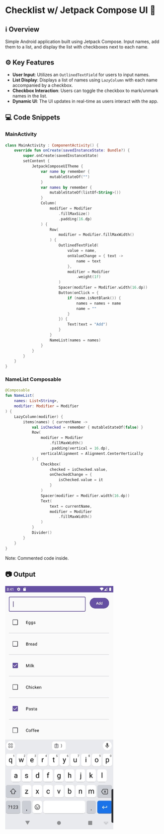 # Checklist w/ Jetpack Compose UI :rocket:

## :information_source: Overview

Simple Android application built using Jetpack Compose. 
Input names, add them to a list, and display the list with checkboxes next to each name.

## :gear: Key Features

- **User Input**: Utilizes an `OutlinedTextField` for users to input names.
- **List Display**: Displays a list of names using `LazyColumn` with each name accompanied by a checkbox.
- **Checkbox Interaction**: Users can toggle the checkbox to mark/unmark names in the list.
- **Dynamic UI**: The UI updates in real-time as users interact with the app.


## :computer: Code Snippets

### MainActivity
```kotlin
class MainActivity : ComponentActivity() {
    override fun onCreate(savedInstanceState: Bundle?) {
        super.onCreate(savedInstanceState)
        setContent {
            JetpackComposeUITheme {
                var name by remember {
                    mutableStateOf("")
                }
                var names by remember {
                    mutableStateOf(listOf<String>())
                }
                Column(
                    modifier = Modifier
                        .fillMaxSize()
                        .padding(16.dp)
                ) {
                    Row(
                        modifier = Modifier.fillMaxWidth()
                    ) {
                        OutlinedTextField(
                            value = name,
                            onValueChange = { text ->
                                name = text
                            },
                            modifier = Modifier
                                .weight(1f)
                        )
                        Spacer(modifier = Modifier.width(16.dp))
                        Button(onClick = {
                            if (name.isNotBlank()) {
                                names = names + name
                                name = ""
                            }
                        }) {
                            Text(text = "Add")
                        }
                    }
                    NameList(names = names)
                }
            }
        }
    }
}
```
### NameList Composable
```kotlin
@Composable
fun NameList(
    names: List<String>,
    modifier: Modifier = Modifier
) {
    LazyColumn(modifier) {
        items(names) { currentName ->
            val isChecked = remember { mutableStateOf(false) }
            Row(
                modifier = Modifier
                    .fillMaxWidth()
                    .padding(vertical = 16.dp),
                verticalAlignment = Alignment.CenterVertically
            ) {
                Checkbox(
                    checked = isChecked.value,
                    onCheckedChange = {
                        isChecked.value = it
                    }
                )
                Spacer(modifier = Modifier.width(16.dp))
                Text(
                    text = currentName,
                    modifier = Modifier
                        .fillMaxWidth()
                )
            }
            Divider()
        }
    }
}
```

Note: Commented code inside.

## :camera: Output
![Jetpack Compose Image](/img/JetPackCompose.jpg)